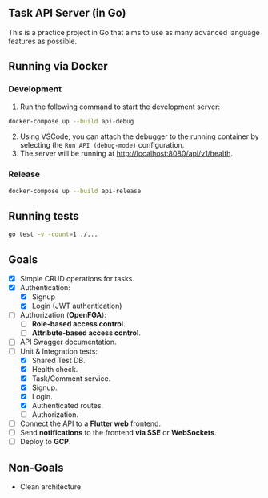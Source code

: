 ## Task API Server (in Go)
This is a practice project in Go that aims to use as many advanced language features as possible.

## Running via Docker
### Development
1. Run the following command to start the development server:
```bash
docker-compose up --build api-debug
```
2. Using VSCode, you can attach the debugger to the running container by selecting the `Run API (debug-mode)` configuration.
3. The server will be running at [http://localhost:8080/api/v1/health](http://localhost:8080/api/v1/health).

### Release
```bash
docker-compose up --build api-release
```

## Running tests
```bash
go test -v -count=1 ./...
```

## Goals
- [x] Simple CRUD operations for tasks.
- [x] Authentication:
  - [x] Signup
  - [x] Login (JWT authentication)
- [ ] Authorization (**OpenFGA**):
  - [ ] **Role-based access control**.
  - [ ] **Attribute-based access control**.
- [ ] API Swagger documentation.
- [ ] Unit & Integration tests:
  - [x] Shared Test DB.
  - [x] Health check.
  - [x] Task/Comment service.
  - [x] Signup.
  - [x] Login.
  - [x] Authenticated routes.
  - [ ] Authorization.
- [ ] Connect the API to a **Flutter web** frontend.
- [ ] Send **notifications** to the frontend **via SSE** or **WebSockets**.
- [ ] Deploy to **GCP**.

## Non-Goals
- Clean architecture.